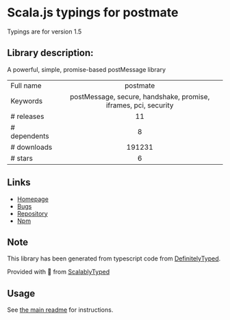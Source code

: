 
# Scala.js typings for postmate

Typings are for version 1.5

## Library description:
A powerful, simple, promise-based postMessage library

|                    |                 |
| ------------------ | :-------------: |
| Full name          | postmate |
| Keywords           | postMessage, secure, handshake, promise, iframes, pci, security |
| # releases         | 11 |
| # dependents       | 8 |
| # downloads        | 191231 |
| # stars            | 6 |

## Links
- [Homepage](https://github.com/dollarshaveclub/postmate)
- [Bugs](https://github.com/dollarshaveclub/postmate/issues)
- [Repository](https://github.com/dollarshaveclub/postmate)
- [Npm](https://www.npmjs.com/package/postmate)
    


## Note
This library has been generated from typescript code from [DefinitelyTyped](https://definitelytyped.org).

Provided with :purple_heart: from [ScalablyTyped](https://github.com/oyvindberg/ScalablyTyped)

## Usage
See [the main readme](../../readme.md) for instructions.


